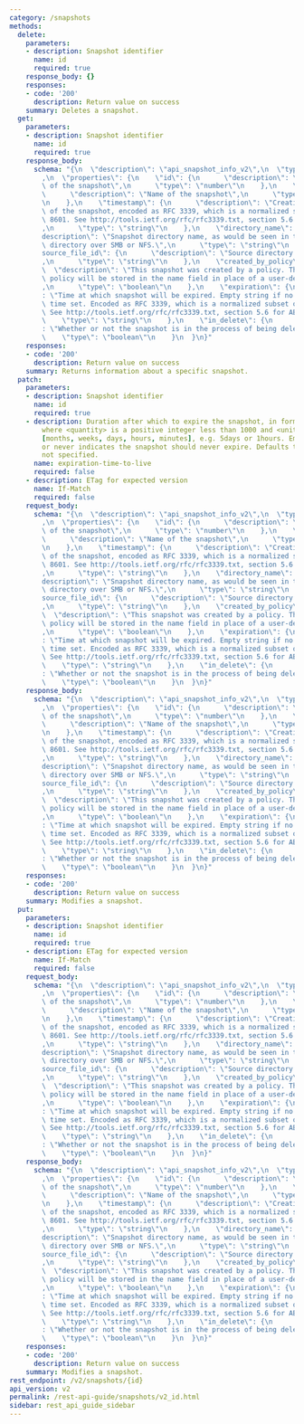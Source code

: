 ```yaml
---
category: /snapshots
methods:
  delete:
    parameters:
    - description: Snapshot identifier
      name: id
      required: true
    response_body: {}
    responses:
    - code: '200'
      description: Return value on success
    summary: Deletes a snapshot.
  get:
    parameters:
    - description: Snapshot identifier
      name: id
      required: true
    response_body:
      schema: "{\n  \"description\": \"api_snapshot_info_v2\",\n  \"type\": \"object\"\
        ,\n  \"properties\": {\n    \"id\": {\n      \"description\": \"Unique identifier\
        \ of the snapshot\",\n      \"type\": \"number\"\n    },\n    \"name\": {\n\
        \      \"description\": \"Name of the snapshot\",\n      \"type\": \"string\"\
        \n    },\n    \"timestamp\": {\n      \"description\": \"Creation timestamp\
        \ of the snapshot, encoded as RFC 3339, which is a normalized subset of ISO\
        \ 8601. See http://tools.ietf.org/rfc/rfc3339.txt, section 5.6 for ABNF.\"\
        ,\n      \"type\": \"string\"\n    },\n    \"directory_name\": {\n      \"\
        description\": \"Snapshot directory name, as would be seen in the .snapshot\
        \ directory over SMB or NFS.\",\n      \"type\": \"string\"\n    },\n    \"\
        source_file_id\": {\n      \"description\": \"Source directory of the snapshot\"\
        ,\n      \"type\": \"string\"\n    },\n    \"created_by_policy\": {\n    \
        \  \"description\": \"This snapshot was created by a policy. The name of that\
        \ policy will be stored in the name field in place of a user-defined name.\"\
        ,\n      \"type\": \"boolean\"\n    },\n    \"expiration\": {\n      \"description\"\
        : \"Time at which snapshot will be expired. Empty string if no expiration\
        \ time set. Encoded as RFC 3339, which is a normalized subset of ISO 8601.\
        \ See http://tools.ietf.org/rfc/rfc3339.txt, section 5.6 for ABNF.\",\n  \
        \    \"type\": \"string\"\n    },\n    \"in_delete\": {\n      \"description\"\
        : \"Whether or not the snapshot is in the process of being deleted\",\n  \
        \    \"type\": \"boolean\"\n    }\n  }\n}"
    responses:
    - code: '200'
      description: Return value on success
    summary: Returns information about a specific snapshot.
  patch:
    parameters:
    - description: Snapshot identifier
      name: id
      required: true
    - description: Duration after which to expire the snapshot, in format <quantity><units>,
        where <quantity> is a positive integer less than 1000 and <units> is one of
        [months, weeks, days, hours, minutes], e.g. 5days or 1hours. Empty string
        or never indicates the snapshot should never expire. Defaults to never if
        not specified.
      name: expiration-time-to-live
      required: false
    - description: ETag for expected version
      name: If-Match
      required: false
    request_body:
      schema: "{\n  \"description\": \"api_snapshot_info_v2\",\n  \"type\": \"object\"\
        ,\n  \"properties\": {\n    \"id\": {\n      \"description\": \"Unique identifier\
        \ of the snapshot\",\n      \"type\": \"number\"\n    },\n    \"name\": {\n\
        \      \"description\": \"Name of the snapshot\",\n      \"type\": \"string\"\
        \n    },\n    \"timestamp\": {\n      \"description\": \"Creation timestamp\
        \ of the snapshot, encoded as RFC 3339, which is a normalized subset of ISO\
        \ 8601. See http://tools.ietf.org/rfc/rfc3339.txt, section 5.6 for ABNF.\"\
        ,\n      \"type\": \"string\"\n    },\n    \"directory_name\": {\n      \"\
        description\": \"Snapshot directory name, as would be seen in the .snapshot\
        \ directory over SMB or NFS.\",\n      \"type\": \"string\"\n    },\n    \"\
        source_file_id\": {\n      \"description\": \"Source directory of the snapshot\"\
        ,\n      \"type\": \"string\"\n    },\n    \"created_by_policy\": {\n    \
        \  \"description\": \"This snapshot was created by a policy. The name of that\
        \ policy will be stored in the name field in place of a user-defined name.\"\
        ,\n      \"type\": \"boolean\"\n    },\n    \"expiration\": {\n      \"description\"\
        : \"Time at which snapshot will be expired. Empty string if no expiration\
        \ time set. Encoded as RFC 3339, which is a normalized subset of ISO 8601.\
        \ See http://tools.ietf.org/rfc/rfc3339.txt, section 5.6 for ABNF.\",\n  \
        \    \"type\": \"string\"\n    },\n    \"in_delete\": {\n      \"description\"\
        : \"Whether or not the snapshot is in the process of being deleted\",\n  \
        \    \"type\": \"boolean\"\n    }\n  }\n}"
    response_body:
      schema: "{\n  \"description\": \"api_snapshot_info_v2\",\n  \"type\": \"object\"\
        ,\n  \"properties\": {\n    \"id\": {\n      \"description\": \"Unique identifier\
        \ of the snapshot\",\n      \"type\": \"number\"\n    },\n    \"name\": {\n\
        \      \"description\": \"Name of the snapshot\",\n      \"type\": \"string\"\
        \n    },\n    \"timestamp\": {\n      \"description\": \"Creation timestamp\
        \ of the snapshot, encoded as RFC 3339, which is a normalized subset of ISO\
        \ 8601. See http://tools.ietf.org/rfc/rfc3339.txt, section 5.6 for ABNF.\"\
        ,\n      \"type\": \"string\"\n    },\n    \"directory_name\": {\n      \"\
        description\": \"Snapshot directory name, as would be seen in the .snapshot\
        \ directory over SMB or NFS.\",\n      \"type\": \"string\"\n    },\n    \"\
        source_file_id\": {\n      \"description\": \"Source directory of the snapshot\"\
        ,\n      \"type\": \"string\"\n    },\n    \"created_by_policy\": {\n    \
        \  \"description\": \"This snapshot was created by a policy. The name of that\
        \ policy will be stored in the name field in place of a user-defined name.\"\
        ,\n      \"type\": \"boolean\"\n    },\n    \"expiration\": {\n      \"description\"\
        : \"Time at which snapshot will be expired. Empty string if no expiration\
        \ time set. Encoded as RFC 3339, which is a normalized subset of ISO 8601.\
        \ See http://tools.ietf.org/rfc/rfc3339.txt, section 5.6 for ABNF.\",\n  \
        \    \"type\": \"string\"\n    },\n    \"in_delete\": {\n      \"description\"\
        : \"Whether or not the snapshot is in the process of being deleted\",\n  \
        \    \"type\": \"boolean\"\n    }\n  }\n}"
    responses:
    - code: '200'
      description: Return value on success
    summary: Modifies a snapshot.
  put:
    parameters:
    - description: Snapshot identifier
      name: id
      required: true
    - description: ETag for expected version
      name: If-Match
      required: false
    request_body:
      schema: "{\n  \"description\": \"api_snapshot_info_v2\",\n  \"type\": \"object\"\
        ,\n  \"properties\": {\n    \"id\": {\n      \"description\": \"Unique identifier\
        \ of the snapshot\",\n      \"type\": \"number\"\n    },\n    \"name\": {\n\
        \      \"description\": \"Name of the snapshot\",\n      \"type\": \"string\"\
        \n    },\n    \"timestamp\": {\n      \"description\": \"Creation timestamp\
        \ of the snapshot, encoded as RFC 3339, which is a normalized subset of ISO\
        \ 8601. See http://tools.ietf.org/rfc/rfc3339.txt, section 5.6 for ABNF.\"\
        ,\n      \"type\": \"string\"\n    },\n    \"directory_name\": {\n      \"\
        description\": \"Snapshot directory name, as would be seen in the .snapshot\
        \ directory over SMB or NFS.\",\n      \"type\": \"string\"\n    },\n    \"\
        source_file_id\": {\n      \"description\": \"Source directory of the snapshot\"\
        ,\n      \"type\": \"string\"\n    },\n    \"created_by_policy\": {\n    \
        \  \"description\": \"This snapshot was created by a policy. The name of that\
        \ policy will be stored in the name field in place of a user-defined name.\"\
        ,\n      \"type\": \"boolean\"\n    },\n    \"expiration\": {\n      \"description\"\
        : \"Time at which snapshot will be expired. Empty string if no expiration\
        \ time set. Encoded as RFC 3339, which is a normalized subset of ISO 8601.\
        \ See http://tools.ietf.org/rfc/rfc3339.txt, section 5.6 for ABNF.\",\n  \
        \    \"type\": \"string\"\n    },\n    \"in_delete\": {\n      \"description\"\
        : \"Whether or not the snapshot is in the process of being deleted\",\n  \
        \    \"type\": \"boolean\"\n    }\n  }\n}"
    response_body:
      schema: "{\n  \"description\": \"api_snapshot_info_v2\",\n  \"type\": \"object\"\
        ,\n  \"properties\": {\n    \"id\": {\n      \"description\": \"Unique identifier\
        \ of the snapshot\",\n      \"type\": \"number\"\n    },\n    \"name\": {\n\
        \      \"description\": \"Name of the snapshot\",\n      \"type\": \"string\"\
        \n    },\n    \"timestamp\": {\n      \"description\": \"Creation timestamp\
        \ of the snapshot, encoded as RFC 3339, which is a normalized subset of ISO\
        \ 8601. See http://tools.ietf.org/rfc/rfc3339.txt, section 5.6 for ABNF.\"\
        ,\n      \"type\": \"string\"\n    },\n    \"directory_name\": {\n      \"\
        description\": \"Snapshot directory name, as would be seen in the .snapshot\
        \ directory over SMB or NFS.\",\n      \"type\": \"string\"\n    },\n    \"\
        source_file_id\": {\n      \"description\": \"Source directory of the snapshot\"\
        ,\n      \"type\": \"string\"\n    },\n    \"created_by_policy\": {\n    \
        \  \"description\": \"This snapshot was created by a policy. The name of that\
        \ policy will be stored in the name field in place of a user-defined name.\"\
        ,\n      \"type\": \"boolean\"\n    },\n    \"expiration\": {\n      \"description\"\
        : \"Time at which snapshot will be expired. Empty string if no expiration\
        \ time set. Encoded as RFC 3339, which is a normalized subset of ISO 8601.\
        \ See http://tools.ietf.org/rfc/rfc3339.txt, section 5.6 for ABNF.\",\n  \
        \    \"type\": \"string\"\n    },\n    \"in_delete\": {\n      \"description\"\
        : \"Whether or not the snapshot is in the process of being deleted\",\n  \
        \    \"type\": \"boolean\"\n    }\n  }\n}"
    responses:
    - code: '200'
      description: Return value on success
    summary: Modifies a snapshot.
rest_endpoint: /v2/snapshots/{id}
api_version: v2
permalink: /rest-api-guide/snapshots/v2_id.html
sidebar: rest_api_guide_sidebar
---
```

